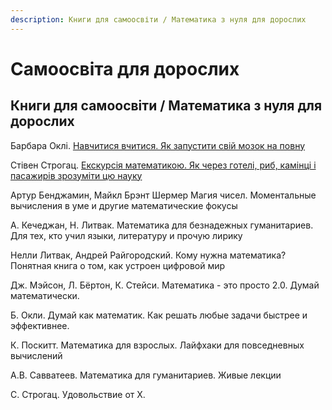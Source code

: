 ```yaml
---
description: Книги для самоосвіти / Математика з нуля для дорослих
---
```


# Самоосвіта для дорослих

## Книги для самоосвіти / Математика з нуля для дорослих

Барбара Оклі. [Навчитися вчитися. Як запустити свій мозок на повну](https://nashformat.ua/products/navchytysya-vchytysya.-yak-zapustyty-svij-mozok-na-povnu-709140)

Стівен Строгац. [Екскурсія математикою. Як через готелі, риб, камінці і пасажирів зрозуміти цю науку](https://nashformat.ua/products/ekskursiya-matematykoyu.-yak-cherez-goteli-ryb-kamintsi-i-pasazhyriv-zrozumity-tsyu-nauku-709220)



Артур Бенджамин, Майкл Брэнт Шермер Магия чисел. Моментальные вычисления в уме и другие математические фокусы

А. Кечеджан, Н. Литвак. Математика для безнадежных гуманитариев. Для тех, кто учил языки, литературу и прочую лирику

Нелли Литвак, Андрей Райгородский. Кому нужна математика? Понятная книга о том, как устроен цифровой мир

Дж. Мэйсон, Л. Бёртон, К. Стейси. Математика - это просто 2.0. Думай математически.

Б. Окли. Думай как математик. Как решать любые задачи быстрее и эффективнее.

К. Поскитт. Математика для взрослых. Лайфхаки для повседневных вычислений 

А.В. Савватеев. Математика для гуманитариев. Живые лекции

С. Строгац. Удовольствие от Х.  

